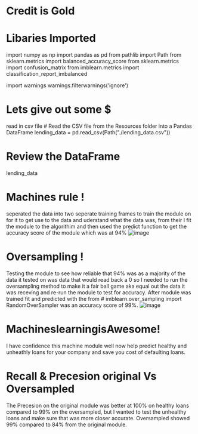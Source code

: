 # Credit is Gold

# Libaries Imported
import numpy as np
import pandas as pd
from pathlib import Path
from sklearn.metrics import balanced_accuracy_score
from sklearn.metrics import confusion_matrix
from imblearn.metrics import classification_report_imbalanced

import warnings
warnings.filterwarnings('ignore')

# Lets give out some $
read in csv file # Read the CSV file from the Resources folder into a Pandas DataFrame
lending_data = pd.read_csv(Path("./lending_data.csv"))

# Review the DataFrame
lending_data

# Machines rule !
seperated the data into two seperate training frames to train the module on for it 
to get use to the data and uderstand what the data was, from their I fit the module
to the algorithim and then used the predict function to get the accuracy score of the module
which was at 94%
![image](https://user-images.githubusercontent.com/106267420/186948655-06c82ba8-a6be-44fe-9c33-72bb96bafe7a.png)


# Oversampling !
Testing the module to see how reliable that 94% was as a majority of the data it tested on was
data that would read back a 0 so I needed to run the oversampling method to make it a fair ball
game aka equal out the data it was receving and re-run the module to test for accuracy. After
module was trained fit and predicted with the from # imblearn.over_sampling import RandomOverSampler
was an accuracy score of 99%.
![image](https://user-images.githubusercontent.com/106267420/186947977-1c09ae6f-d5f7-4911-9a5d-aaf82acc9b53.png)

# MachineslearningisAwesome!
I have confidence this machine module well now help predict healthy and unheathly 
loans for your company and save you cost of defaulting loans. 


# Recall & Precesion original Vs Oversampled
The Precesion on the original module was better at 100% on healthy loans  compared to 99% on the oversampled, but I wanted
to test the unhealthy loans and make sure that was more closer accurate. Oversampled showed 99% compared to 84% from the original 
module. 
